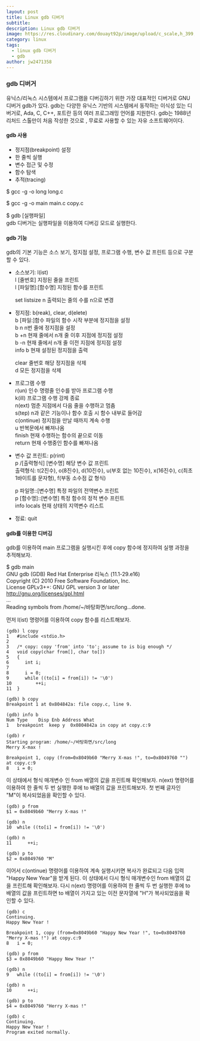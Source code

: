 ```yaml
---
layout: post
title: Linux gdb 디버거
subtitle: 
description: Linux gdb 디버거
image: https://res.cloudinary.com/douayt92p/image/upload/c_scale,h_399,q_auto,w_700/v1593004373/pixabay/gears-5193383_1280_sx1bmk.jpg
category: linux
tags:
  - linux gdb 디버거
  - gdb
author: jw2471358
---
```


### gdb 디버거

유닉스/리눅스 시스템에서 프로그램을 디버깅하기 위한 가장 대표적인 디버거로 GNU 디버거 gdb가 있다. 
gdb는 다양한 유닉스 기반의 시스템에서 동작하는 이식성 있는 디버거로, Ada, C, C++, 포트란 등의 
여러 프로그래밍 언어를 지원한다. gdb는 1988년 리처드 스톨만이 처음 작성한 것으로 , 
무료로 사용할 수 있는 자유 소프트웨어이다.

#### gdb 사용
- 정지점(breakpoint) 설정
- 한 줄씩 실행
- 변수 접근 및 수정
- 함수 탐색
- 추적(tracing)

$ gcc -g -o long long.c 

$ gcc -g -o main main.c copy.c 

$ gdb [실행파일]  
gdb 디버거는 실행파일을 이용하여 디버깅 모드로 실행한다. 

#### gdb 기능
gdb의 기본 기능은 소스 보기, 정지점 설정, 프로그램 수행, 변수 값 프린트 등으로 구분할 수 있다.
- 소스보기: l(ist)  
  l [줄번호]            지정된 줄을 프린트  
  l [파일명]:[함수명]   지정된 함수를 프린트  

  set listsize n       출력되는 줄의 수를 n으로 변경  

- 정지점: b(reak), clear, d(elete)  
  b [파일:]함수         파일의 함수 시작 부분에 정지점을 설정  
  b n                   n번 줄에 정지점을 설정  
  b +n                  현재 줄에서 n개 줄 이후 지점에 정지점 설정  
  b -n                  현재 줄에서 n개 줄 이전 지점에 정지점 설정  
  info b                현재 설정된 정지점을 출력  

  clear 줄번호          해당 정지점을 삭제  
  d                     모든 정지점을 삭제  
  
- 프로그램 수행  
  r(un) 인수            명령줄 인수를 받아 프로그램 수행  
  k(ill)                프로그램 수행 강제 종료  
  n(ext)                멈춘 지점에서 다음 줄을 수행하고 멈춤  
  s(tep)                n과 같은 기능이나 함수 호출 시 함수 내부로 들어감  
  c(ontinue)            정지점을 만날 때까지 계속 수행  
  u                     반복문에서 빠져나옴  
  finish                현재 수행하는 함수의 끝으로 이동  
  return                현재 수행중인 함수를 빠져나옴  

- 변수 값 프린트: p(rint)  
  p /[출력형식] [변수명]    해당 변수 값 프린트  
    출력형식: t(2진수), o(8진수), d(10진수), u(부호 없는 10진수), x(16진수), c(최초 1바이트를 문자형), f(부동 소수점 값 형식)  

  p 파일명::[변수명]        특정 파일의 전역변수 프린트  
  p [함수명]::[변수명]      특정 함수의 정적 변수 프린트  
  info locals               현재 상태의 지역변수 리스트  

- 정료: quit  


#### gdb를 이용한 디버깅 

gdb를 이용하여 main 프로그램을 실행시킨 후에 copy 함수에 정지하여 실행 과정을 추적해보자.

$ gdb main  
GNU gdb (GDB) Red Hat Enterprise 리눅스 (11.1-29.e16)  
Copyright (C) 2010 Free Software Foundation, Inc.  
License GPLv3++: GNU GPL version 3 or later  
<http://gnu.org/licenses/gpl.html>  
...  
Reading symbols from /home/~/바탕화면/src/long...done.  

먼저 l(ist) 명령어를 이용하여 copy 함수를 리스트해보자.

```
(gdb) l copy
1   #include <stdio.h>
2   
3   /* copy: copy 'from' into 'to'; assume to is big enough */
4   void copy(char from[], char to[])
5   {
6      int i;
7
8      i = 0;
9      while ((to[i] = from[i]) != '\0')
10         ++i;
11  }

(gdb) b copy
Breakpoint 1 at 0x804842a: file copy.c, line 9.

(gdb) info b 
Num Type    Disp Enb Address What 
1   breakpoint  keep y  0x0804842a in copy at copy.c:9 

(gdb) r 
Starting program: /home/~/바탕화면/src/long 
Merry X-max !

Breakpoint 1, copy (from=0x8049b60 "Merry X-mas !", to=0x8049760 "") at copy.c:9
8   i = 0;
```

이 상태에서 형식 매개변수
인 from 배열의 값을 프린트해 확인해보자.
n(ext) 명령어를 이용하여 한 줄씩 두 번 실행한 후에 to 배열의 값을 프린트해보자.
첫 번째 글자인 "M"이 복사되었음을 확인할 수 있다.

```
(gdb) p from 
$1 = 0x8049b60 "Merry X-mas !"

(gdb) n 
10  while ((to[i] = from[i]) != '\0')

(gdb) n 
11      ++i;

(gdb) p to 
$2 = 0x8049760 "M" 
```

이어서 c(ontinue) 명령어를 이용하여 계속 실행시키면 복사가 완료되고 다음 입력 "Happy New Year"을 받게 된다. 
이 상태에서 다시 형식 매개변수인 from 배열의 값을 프린트해 확인해보자. 
다시 n(ext) 명령어를 이용하여 한 줄씩 두 번 실행한 후에 to 배열의 값을 프린트하면 
to 배열이 가지고 있는 이전 문자열에 "H"가 복사되었음을 확인할 수 있다.

```
(gdb) c 
Continuing.
Happy New Year !

Breakpoint 1, copy (from=0x8049b60 "Happy New Year !", to=0x8049760 "Merry X-mas !") at copy.c:9 
8   i = 0;

(gdb) p from 
$3 = 0x8049b60 "Happy New Year !"

(gdb) n 
9   while ((to[i] = from[i]) != '\0')

(gdb) n 
10      ++i;

(gdb) p to 
$4 = 0x8049760 "Herry X-mas !" 

(gdb) c 
Continuing.
Happy New Year !
Program exited normally.
```
